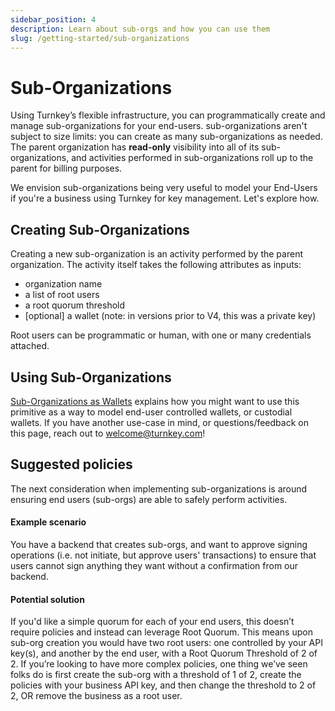 ```yaml
---
sidebar_position: 4
description: Learn about sub-orgs and how you can use them
slug: /getting-started/sub-organizations
---
```

# Sub-Organizations

Using Turnkey’s flexible infrastructure, you can programmatically create and manage sub-organizations for your end-users. sub-organizations aren't subject to size limits: you can create as many sub-organizations as needed. The parent organization has **read-only** visibility into all of its sub-organizations, and activities performed in sub-organizations roll up to the parent for billing purposes.

We envision sub-organizations being very useful to model your End-Users if you're a business using Turnkey for key management. Let's explore how.

## Creating Sub-Organizations 

Creating a new sub-organization is an activity performed by the parent organization. The activity itself takes the following attributes as inputs: 
- organization name
- a list of root users
- a root quorum threshold
- [optional] a wallet (note: in versions prior to V4, this was a private key)

Root users can be programmatic or human, with one or many credentials attached. 

## Using Sub-Organizations

[Sub-Organizations as Wallets](../integration-guides/sub-organizations-as-wallets.md) explains how you might want to use this primitive as a way to model end-user controlled wallets, or custodial wallets. If you have another use-case in mind, or questions/feedback on this page, reach out to [welcome@turnkey.com](mailto:welcome@turnkey.com)!

## Suggested policies

The next consideration when implementing sub-organizations is around ensuring end users (sub-orgs) are able to safely perform activities.

#### Example scenario

You have a backend that creates sub-orgs, and want to approve signing operations (i.e. not initiate, but approve users' transactions) to ensure that users cannot sign anything they want without a confirmation from our backend.

#### Potential solution

If you'd like a simple quorum for each of your end users, this doesn’t require policies and instead can leverage Root Quorum. This means upon sub-org creation you would have two root users: one controlled by your API key(s), and another by the end user, with a Root Quorum Threshold of 2 of 2. If you’re looking to have more complex policies, one thing we’ve seen folks do is first create the sub-org with a threshold of 1 of 2, create the policies with your business API key, and then change the threshold to 2 of 2, OR remove the business as a root user.
